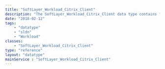 ```yaml
---
title: "SoftLayer_Workload_Citrix_Client"
description: "The SoftLayer_Workload_Citrix_Client data type contains functionality to validate a Citrix account. "
date: "2018-02-12"
tags:
    - "datatype"
    - "sldn"
    - "Workload"
classes:
    - "SoftLayer_Workload_Citrix_Client"
type: "reference"
layout: "datatype"
mainService : "SoftLayer_Workload_Citrix_Client"
---
```

